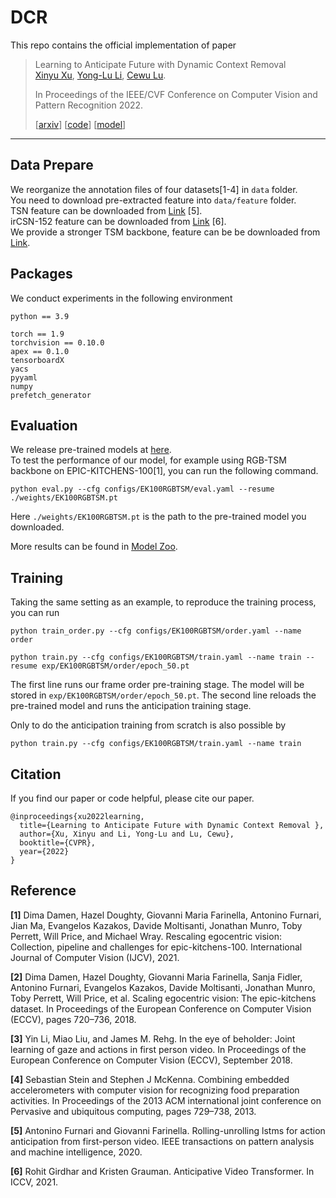 # DCR

This repo contains the official implementation of paper


> Learning to Anticipate Future with Dynamic Context Removal    
> [Xinyu Xu](https://xuxinyu.website), [Yong-Lu Li](https://dirtyharrylyl.github.io/), [Cewu Lu](https://mvig.sjtu.edu.cn).
>
> In Proceedings of the IEEE/CVF Conference on Computer Vision and Pattern Recognition 2022.
> 
> [[arxiv](https://arxiv.org/abs/2204.02587)] [[code](https://github.com/AllenXuuu/DCR)] [[model](https://drive.google.com/drive/folders/1bXFs1_9HBPi74LpsYfxx753Vkc6BbEHa?usp=sharing)]
****

## Data Prepare

We reorganize the annotation files of four datasets[1-4] in ```data``` folder.   
You need to download pre-extracted feature into ```data/feature``` folder.    
TSN feature can be downloaded from [Link](https://github.com/fpv-iplab/rulstm) [5].   
irCSN-152 feature can be downloaded from [Link](https://github.com/facebookresearch/AVT) [6].    
We provide a stronger TSM backbone, feature can be be downloaded from [Link](https://drive.google.com/drive/folders/1spwT8r7Fcm1fJJFju_L7NdyyHKckODNo?usp=sharing).


## Packages

We conduct experiments in the following environment
```
python == 3.9

torch == 1.9
torchvision == 0.10.0
apex == 0.1.0
tensorboardX
yacs
pyyaml
numpy
prefetch_generator
```


## Evaluation

We release pre-trained models at [here](https://drive.google.com/drive/folders/1bXFs1_9HBPi74LpsYfxx753Vkc6BbEHa?usp=sharing).  
To test the performance of our model, for example using RGB-TSM backbone on EPIC-KITCHENS-100[1], you can run the following command.

```
python eval.py --cfg configs/EK100RGBTSM/eval.yaml --resume ./weights/EK100RGBTSM.pt
```

Here ```./weights/EK100RGBTSM.pt``` is the path to the pre-trained model you downloaded.

More results can be found in [Model Zoo](./docs/model_zoo.md).

## Training 

Taking the same setting as an example, to reproduce the training process, you can run

```
python train_order.py --cfg configs/EK100RGBTSM/order.yaml --name order

python train.py --cfg configs/EK100RGBTSM/train.yaml --name train --resume exp/EK100RGBTSM/order/epoch_50.pt
```

The first line runs our frame order pre-training stage. The model will be stored in ```exp/EK100RGBTSM/order/epoch_50.pt```. The second line reloads the pre-trained model and runs the anticipation training stage.

Only to do the anticipation training from scratch is also possible by

```
python train.py --cfg configs/EK100RGBTSM/train.yaml --name train 
```


## Citation

If you find our paper or code helpful, please cite our paper.

```
@inproceedings{xu2022learning,
  title={Learning to Anticipate Future with Dynamic Context Removal },
  author={Xu, Xinyu and Li, Yong-Lu and Lu, Cewu},
  booktitle={CVPR},
  year={2022}
}
```


## Reference

**[1]** Dima Damen, Hazel Doughty, Giovanni Maria Farinella, Antonino Furnari, Jian Ma, Evangelos Kazakos, Davide Moltisanti, Jonathan Munro, Toby Perrett, Will Price, and Michael Wray. Rescaling egocentric vision: Collection, pipeline and challenges for epic-kitchens-100. International Journal of Computer Vision (IJCV), 2021.

**[2]** Dima Damen, Hazel Doughty, Giovanni Maria Farinella, Sanja Fidler, Antonino Furnari, Evangelos Kazakos, Davide Moltisanti, Jonathan Munro, Toby Perrett, Will Price, et al. Scaling egocentric vision: The epic-kitchens dataset. In Proceedings of the European Conference on Computer Vision (ECCV), pages 720–736, 2018.

**[3]** Yin Li, Miao Liu, and James M. Rehg. In the eye of beholder: Joint learning of gaze and actions in first person video. In Proceedings of the European Conference on Computer Vision (ECCV), September 2018.


**[4]** Sebastian Stein and Stephen J McKenna. Combining embedded accelerometers with computer vision for recognizing food preparation activities. In Proceedings of the 2013 ACM international joint conference on Pervasive and ubiquitous computing, pages 729–738, 2013.

**[5]** Antonino Furnari and Giovanni Farinella. Rolling-unrolling lstms for action anticipation from first-person video. IEEE transactions on pattern analysis and machine intelligence, 2020.


**[6]** Rohit Girdhar and Kristen Grauman. Anticipative Video Transformer. In ICCV, 2021.


